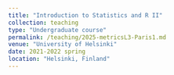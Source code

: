 ```yaml
---
title: "Introduction to Statistics and R II"
collection: teaching
type: "Undergraduate course"
permalink: /teaching/2025-metricsL3-Paris1.md
venue: "University of Helsinki"
date: 2021-2022 spring
location: "Helsinki, Finland"
---
```

